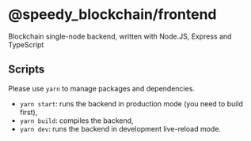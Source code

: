 # @speedy_blockchain/frontend

Blockchain single-node backend, written with Node.JS, Express and TypeScript

## Scripts

Please use `yarn` to manage packages and dependencies.

- `yarn start`: runs the backend in production mode (you need to build first),
- `yarn build`: compiles the backend,
- `yarn dev`: runs the backend in development live-reload mode.
